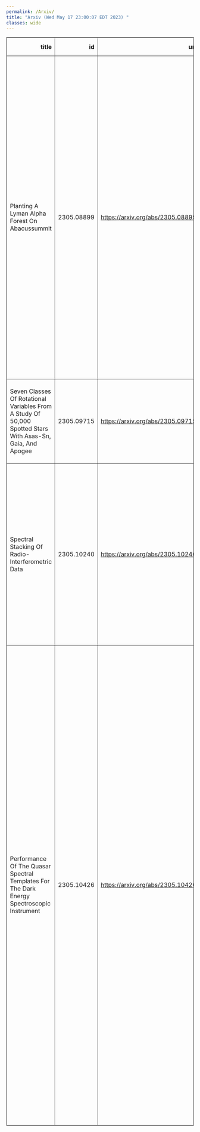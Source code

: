 ```yaml
---
permalink: /Arxiv/
title: "Arxiv (Wed May 17 23:00:07 EDT 2023) "
classes: wide
---
```

<table border="1" class="dataframe">
  <thead>
    <tr style="text-align: right;">
      <th>title</th>
      <th>id</th>
      <th>url</th>
      <th>authors</th>
      <th>Local Authors</th>
    </tr>
  </thead>
  <tbody>
    <tr>
      <td>Planting A Lyman Alpha Forest On Abacussummit</td>
      <td>2305.08899</td>
      <td><a href="https://arxiv.org/abs/2305.08899" target="_blank">https://arxiv.org/abs/2305.08899</a></td>
      <td>Boryana Hadzhiyska, Andreu Font-Ribera, Andrei Cuceu, Solène Chabanier, Jessica Nicole Aguilar, David Brooks, Axel De La Macorra, Peter Doel, Daniel J. Eisenstein, Jaime E. Forero-Romero, Satya Gontcho A Gontcho, Klaus Honscheid, Robert Kehoe, Martin Landriau, Marc Manera, Ramon Miquel, Jundan Nie, Will Percival, Graziano Rossi, Michael Schubnell, Gregory Tarlé, Zhimin Zhou</td>
      <td>Andrei Cuceu, Klaus Honscheid</td>
    </tr>
    <tr>
      <td>Seven Classes Of Rotational Variables From A Study Of 50,000 Spotted   Stars With Asas-Sn, Gaia, And Apogee</td>
      <td>2305.09715</td>
      <td><a href="https://arxiv.org/abs/2305.09715" target="_blank">https://arxiv.org/abs/2305.09715</a></td>
      <td>Anya Phillips, C. S. Kochanek, Tharindu Jayasinghe, Lyra Cao, Collin T. Christy, D. M. Rowan, Marc Pinsonneault</td>
      <td>Christopher Kochanek, Dominick Rowan, Lyra Cao, Marc Pinsonneault</td>
    </tr>
    <tr>
      <td>Spectral Stacking Of Radio-Interferometric Data</td>
      <td>2305.10240</td>
      <td><a href="https://arxiv.org/abs/2305.10240" target="_blank">https://arxiv.org/abs/2305.10240</a></td>
      <td>Lukas Neumann, Jakob S. Den Brok, Frank Bigiel, Adam Leroy, Antonio Usero, Ashley T. Barnes, Ivana Bešlić, Cosima Eibensteiner, Malena Held, María J. Jiménez-Donaire, Jérôme Pety, Erik W. Rosolowsky, Eva Schinnerer, Thomas G. Williams</td>
      <td>Adam Leroy</td>
    </tr>
    <tr>
      <td>Performance Of The Quasar Spectral Templates For The Dark Energy   Spectroscopic Instrument</td>
      <td>2305.10426</td>
      <td><a href="https://arxiv.org/abs/2305.10426" target="_blank">https://arxiv.org/abs/2305.10426</a></td>
      <td>Allyson Brodzeller, Kyle Dawson, Stephen Bailey, Jiaxi Yu, A. J. Ross, A. Bault, S. Filbert, J. Aguilar, S. Ahlen, David M. Alexander, E. Armengaud, A. Berti, D. Brooks, E. Chaussidon, A. De La Macorra, P. Doel, K. Fanning, V. A. Fawcett, A. Font-Ribera, S. Gontcho A Gontcho, J. Guy, K. Honscheid, S. Juneau, R. Kehoe, T. Kisner, Anthony Kremin, Ting-Wen Lan, M. Landriau, Michael E. Levi, C. Magneville, Paul Martini, Aaron M. Meisner, R. Miquel, J. Moustakas, N. Palanque-Delabrouille, W. J. Percival, F. Prada, C. Ravoux, C. Saulder, M. Siudek, Gregory Tarlé, B. A. Weaver, S. Youles, Zheng Zheng, Rongpu Zhou, Zhimin Zhou</td>
      <td>Ashley Ross, Kevin Fanning, Klaus Honscheid, Paul Martini, Simon Filbert</td>
    </tr>
  </tbody>
</table>